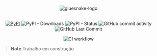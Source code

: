 <div align="center">
    <br><img src="https://github.com/ThiagoPanini/pandora/blob/main/docs/assets/imgs/header-readme.png?raw=true" alt="gluesnake-logo">
</div>

<div align="center">  
  <br>
  
  [![PyPI](https://img.shields.io/pypi/v/package-name?color=purple)](https://pypi.org/project/package-name/)
  ![PyPI - Downloads](https://img.shields.io/pypi/dm/package-name?color=purple)
  ![PyPI - Status](https://img.shields.io/pypi/status/package-name?color=purple)
  ![GitHub commit activity](https://img.shields.io/github/commit-activity/m/ThiagoPanini/package-name?color=purple)
  ![GitHub Last Commit](https://img.shields.io/github/last-commit/ThiagoPanini/package-name?color=purple)
  <br>

  ![CI workflow](https://img.shields.io/github/actions/workflow/status/ThiagoPanini/package-name/ci-main.yml?label=ci)

</div>

> **Note**
> Trabalho em construção